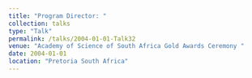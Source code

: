 ```yaml
---
title: "Program Director: "
collection: talks
type: "Talk"
permalink: /talks/2004-01-01-Talk32
venue: "Academy of Science of South Africa Gold Awards Ceremony "
date: 2004-01-01
location: "Pretoria South Africa"
---
```

